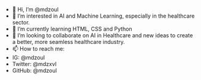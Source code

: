 - 👋 Hi, I’m @mdzoul
- 👀 I’m interested in AI and Machine Learning, especially in the healthcare sector.
- 🌱 I’m currently learning HTML, CSS and Python
- 💞️ I’m looking to collaborate on AI in Healthcare and new ideas to create a better, more seamless healthcare industry.
- 📫 How to reach me:
- IG: @mdzoul
- Twitter: @mdzxvl
- GitHub: @mdzoul

<!---
mdzoul/mdzoul is a ✨ special ✨ repository because its `README.md` (this file) appears on your GitHub profile.
You can click the Preview link to take a look at your changes.
--->
